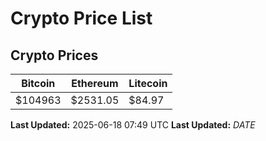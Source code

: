 # Crypto Price List

## Crypto Prices
| Bitcoin | Ethereum | Litecoin |
| ------- | -------- | -------- |
| $104963 | $2531.05 | $84.97 |
**Last Updated:** 2025-06-18 07:49 UTC
**Last Updated:** $DATE$
